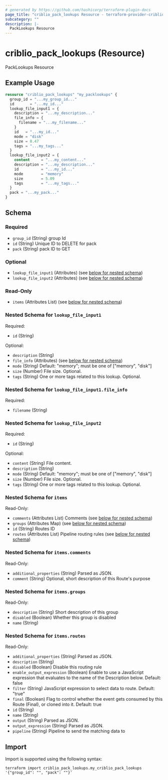 ```yaml
---
# generated by https://github.com/hashicorp/terraform-plugin-docs
page_title: "criblio_pack_lookups Resource - terraform-provider-criblio"
subcategory: ""
description: |-
  PackLookups Resource
---
```


# criblio_pack_lookups (Resource)

PackLookups Resource

## Example Usage

```terraform
resource "criblio_pack_lookups" "my_packlookups" {
  group_id = "...my_group_id..."
  id       = "...my_id..."
  lookup_file_input1 = {
    description = "...my_description..."
    file_info = {
      filename = "...my_filename..."
    }
    id   = "...my_id..."
    mode = "disk"
    size = 8.47
    tags = "...my_tags..."
  }
  lookup_file_input2 = {
    content     = "...my_content..."
    description = "...my_description..."
    id          = "...my_id..."
    mode        = "memory"
    size        = 5.09
    tags        = "...my_tags..."
  }
  pack = "...my_pack..."
}
```

<!-- schema generated by tfplugindocs -->
## Schema

### Required

- `group_id` (String) group Id
- `id` (String) Unique ID to DELETE for pack
- `pack` (String) pack ID to GET

### Optional

- `lookup_file_input1` (Attributes) (see [below for nested schema](#nestedatt--lookup_file_input1))
- `lookup_file_input2` (Attributes) (see [below for nested schema](#nestedatt--lookup_file_input2))

### Read-Only

- `items` (Attributes List) (see [below for nested schema](#nestedatt--items))

<a id="nestedatt--lookup_file_input1"></a>
### Nested Schema for `lookup_file_input1`

Required:

- `id` (String)

Optional:

- `description` (String)
- `file_info` (Attributes) (see [below for nested schema](#nestedatt--lookup_file_input1--file_info))
- `mode` (String) Default: "memory"; must be one of ["memory", "disk"]
- `size` (Number) File size. Optional.
- `tags` (String) One or more tags related to this lookup. Optional.

<a id="nestedatt--lookup_file_input1--file_info"></a>
### Nested Schema for `lookup_file_input1.file_info`

Required:

- `filename` (String)



<a id="nestedatt--lookup_file_input2"></a>
### Nested Schema for `lookup_file_input2`

Required:

- `id` (String)

Optional:

- `content` (String) File content.
- `description` (String)
- `mode` (String) Default: "memory"; must be one of ["memory", "disk"]
- `size` (Number) File size. Optional.
- `tags` (String) One or more tags related to this lookup. Optional.


<a id="nestedatt--items"></a>
### Nested Schema for `items`

Read-Only:

- `comments` (Attributes List) Comments (see [below for nested schema](#nestedatt--items--comments))
- `groups` (Attributes Map) (see [below for nested schema](#nestedatt--items--groups))
- `id` (String) Routes ID
- `routes` (Attributes List) Pipeline routing rules (see [below for nested schema](#nestedatt--items--routes))

<a id="nestedatt--items--comments"></a>
### Nested Schema for `items.comments`

Read-Only:

- `additional_properties` (String) Parsed as JSON.
- `comment` (String) Optional, short description of this Route's purpose


<a id="nestedatt--items--groups"></a>
### Nested Schema for `items.groups`

Read-Only:

- `description` (String) Short description of this group
- `disabled` (Boolean) Whether this group is disabled
- `name` (String)


<a id="nestedatt--items--routes"></a>
### Nested Schema for `items.routes`

Read-Only:

- `additional_properties` (String) Parsed as JSON.
- `description` (String)
- `disabled` (Boolean) Disable this routing rule
- `enable_output_expression` (Boolean) Enable to use a JavaScript expression that evaluates to the name of the Description below. Default: false
- `filter` (String) JavaScript expression to select data to route. Default: "true"
- `final` (Boolean) Flag to control whether the event gets consumed by this Route (Final), or cloned into it. Default: true
- `id` (String)
- `name` (String)
- `output` (String) Parsed as JSON.
- `output_expression` (String) Parsed as JSON.
- `pipeline` (String) Pipeline to send the matching data to

## Import

Import is supported using the following syntax:

```shell
terraform import criblio_pack_lookups.my_criblio_pack_lookups '{"group_id": "", "pack": ""}'
```
